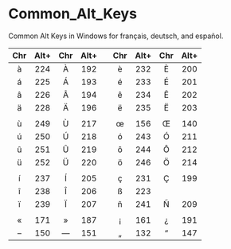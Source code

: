 # Common_Alt_Keys
Common Alt Keys in Windows for français, deutsch, and español.

|Chr|Alt+|Chr|Alt+||Chr|Alt+|Chr|Alt+|
|:---:|:---:|:---:|:---:|:---:|:---:|:---:|:---:|:---:|
|	à	|	224	|	À	|	192	|	|	è	|	232	|	È	|	200	|
|	á	|	225	|	Á	|	193	|	|	é	|	233	|	É	|	201	|
|	â	|	226	|	Â	|	194	|	|	ê	|	234	|	Ê	|	202	|
|	ä	|	228	|	Ä	|	196	|	|	ë	|	235	|	Ë	|	203	|
|		|		|		|		|	|		|		|		|		|
|	ù	|	249	|	Ù	|	217	|	|	œ	|	156	|	Œ	|	140	|
|	ú	|	250	|	Ú	|	218	|	|	ó	|	243	|	Ó	|	211	|
|	û	|	251	|	Û	|	219	|	|	ô	|	244	|	Ô	|	212	|
|	ü	|	252	|	Ü	|	220	|	|	ö	|	246	|	Ö	|	214	|
|		|		|		|		|	|		|		|		|		|
|	í	|	237	|	Í	|	205	|	|	ç	|	231	|	Ç	|	199	|
|	î	|	238	|	Î	|	206	|	|	ß |	223 |		|		|
|	ï	|	239	|	Ï	|	207	|	|	ñ	|	241	|	Ñ	|	209	|
|		|		|		|		|	|		|		|		|		|
|	«	|	171	|	»	|	187	|	|	¡	|	161	|	¿	|	191	|
|	– |	150	|	—	|	151	|	|	„	|	132	|	“	|	147	|
